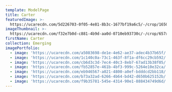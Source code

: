 ```yaml
---
template: ModelPage
title: Carter
featuredImage: >-
  https://ucarecdn.com/5d226703-0f05-4e81-8b3c-1677bf19a6c5/-/crop/1650x954/0,0/-/preview/
imageThumbnail: >-
  https://ucarecdn.com/f32e7b0d-c881-4b9d-aa0d-0710eb93730c/-/crop/657x890/76,0/-/preview/
firstName: Carter
collection: Emerging
imagePortfolio:
  - image: 'https://ucarecdn.com/a5083698-de1e-4e62-ae37-adec4b37b65f/'
  - image: 'https://ucarecdn.com/1c140c0a-73c1-463f-8f1a-df6cc29cb592/'
  - image: 'https://ucarecdn.com/cb6d3c3d-7ec4-40c3-8eb7-67ad13b38f05/'
  - image: 'https://ucarecdn.com/fb52857e-461b-4bf3-999c-5264e10e32ca/'
  - image: 'https://ucarecdn.com/eb946567-a021-4800-a0ef-bdddcd2bb118/'
  - image: 'https://ucarecdn.com/b73a32ad-6266-4b64-bd42-d650b625152b/'
  - image: 'https://ucarecdn.com/f9b35781-545e-4314-90e1-888434749d6d/'
---
```


